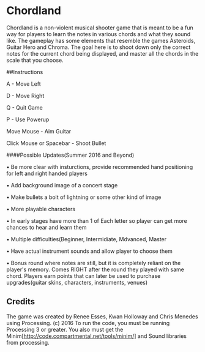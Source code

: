 # Chordland

Chordland is a non-violent musical shooter game that is meant to be a fun way for players to learn the notes in various chords and what they sound like. The gameplay has some elements that resemble the games Asteroids, Guitar Hero and Chroma. The goal here is to shoot down only the correct notes for the current chord being displayed, and master all the chords in the scale that you choose.

##Instructions

A - Move Left

D - Move Right

Q - Quit Game

P - Use Powerup

Move Mouse - Aim Guitar

Click Mouse or Spacebar - Shoot Bullet

####Possible Updates(Summer 2016 and Beyond)

• Be more clear with insturctions, provide recommended hand positioning for left and right handed players

• Add background image of a concert stage

• Make bullets a bolt of lightning or some other kind of image

• More playable characters

• In early stages have more than 1 of Each letter so player can get more chances to hear and learn them

• Multiple difficulties(Beginner, Intermidiate, Mdvanced, Master

• Have actual instrument sounds and allow player to choose them

• Bonus round where notes are still, but it is completely reliant on the player's memory. Comes RIGHT after the round they played with same chord. Players earn points that can later be used to purchase upgrades(guitar skins, characters, instruments, venues)


## Credits

The game was created by Renee Esses, Kwan Holloway and Chris Menedes using Processing. (c) 2016
To run the code, you must be running Processing 3 or greater. You also must get the Minim[http://code.compartmental.net/tools/minim/] and Sound libraries from processing.
